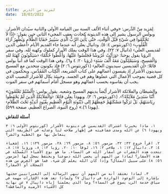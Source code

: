```yaml
---
title:  لمزيد من الدرس
date:  18/03/2022
---
```


لِمَزِيد مِنْ الدَّرس: «وفي أثناء الألف السنة بين القيامة الأولى والثانية سيُدان الأشرار. وبولس الرسول يشير إلى هذه الدينونة كحادث يعقب المجيء الثاني حين يقول: ‹إِذًا لاَ تَحْكُمُوا فِي شَيْءٍ قَبْلَ الْوَقْتِ، حَتَّى يَأْتِيَ الرَّبُّ الَّذِي سَيُنِيرُ خَفَايَا الظَّلاَمِ وَيُظْهِرُ آرَاءَ الْقُلُوبِ› (١كورنثوس ٤: ٥). ودانيال يعلن أنه عندما جاء القديم الأيام ‹أعطى الدين لقديسي العلي› (دانيال ٧: ٢٢). وفي هذا الوقت يملك الأبرار كملوك وكهنة لله. وفي سفر الرؤيا يقول يوحنا: ‹وَرَأَيْتُ عُرُوشًا فَجَلَسُوا عَلَيْهَا، وَأُعْطُوا حُكْمًا› ‹سَيَكُونُونَ كَهَنَةً للهِ وَالْمَسِيحِ، وَسَيَمْلِكُونَ مَعَهُ أَلْفَ سَنَةٍ› (رؤيا ٢٠: ٤ و٦). وفي هذا الوقت كما قد أنبأ بولس قائلا: ‹إن القديسين سيدينون العالم› (١كورنثوس ٦: ٢) فإذ يكونون متحدين مع المسيح سيدينون الأشرار إذ يقيسون أعمالهم على كتاب الشريعة، اَلْكِتَاب المُقَدَّس، ويحكمون في كل قضية بموجب الأعمال التي عملوها وهم في الجسد. وحينئذ يكال للأشرار النصيب الذي يجب أن يقاسوه بحسب أعمالهم وهو مسجل أَمَام أسمائهم في سفر الموت.

«والشيطان والملائكة الأشرار أَيْضاً يدينهم المسيح وشعبه. يقول بولس: ‹أَلَسْتُمْ تَعْلَمُونَ أَنَّنَا سَنَدِينُ مَلاَئِكَةً؟›. (١كورنثوس ٦: ٣). ويهوذا يعلن قائلا: ‹وَالْمَلاَئِكَةُ الَّذِينَ لَمْ يَحْفَظُوا رِيَاسَتَهُمْ، بَلْ تَرَكُوا مَسْكَنَهُمْ حَفِظَهُمْ إلى دَيْنُونَةِ الْيَوْمِ الْعَظِيمِ بِقُيُودٍ أَبَدِيَّةٍ تَحْتَ الظَّلاَمِ› (يهوذا ٦).» (روح النبوة، الصراع العظيم، صفحة ٥٩٩).

**أسئلة للنقاش**

`١. ماذا يخبرنا اشتراك القديسين في دينونة الأشرار (كورنثوس الأولى ٦: ٣ ويهوذا ٦) عن الله ومدى شفافيته في إظهار صلاحه لنا وعدله في الطريقة التي يتعامل بها مع الخطية والشر؟`

`٢. اقرأ خروج ٣٢: ٣٢، مزمور ٥٦: ٨، مزمور ٦٩: ٢٨، مزمور ١٣٩: ١٦، إشعياء ٤: ٣، دانيال ١٢: ١، ملاخي ٣: ١٦، لوقا ١٠: ٢٠، رؤيا ١٣: ٨، ورؤيا ١٧: ٨. تتحدث هذه الفقرات عن أسفار الله في السماء. ما هو نوع الأشياء المُسجَّلة في هذه الأسفار؟ لماذا من المهم أن يحصي الله دموعنا ويحتفظ بسجل لها (مزمور ٥٦: ٨) على سبيل المثال؟ وإذا كان الله يعلم كل شيء، فما هو الغرض من هذه السجلات أو الأسفار؟`

`٣. لماذا تعتقد أنه من المهم أن تنهي الرسالة إلى العبرانيين حجتها بإشارة إلى الوعود الواردة في دانيال ٧؟ ولماذا تعد هذه الإشارات مهمة في سياق خدمة الرب يسوع في السماء؟ وما الذي يعلمنا إياه دانيال ٧ عن نهاية كل الأشياء الأرضية والساقطة؟`